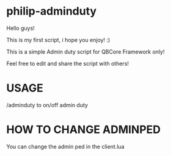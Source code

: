 # philip-adminduty
Hello guys!

This is my first script, i hope you enjoy! :)

This is a simple Admin duty script for QBCore Framework only!

Feel free to edit and share the script with others!

# USAGE

/adminduty to on/off admin duty

# HOW TO CHANGE ADMINPED

You can change the admin ped in the client.lua

